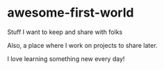 # awesome-first-world
Stuff I want to keep and share with folks

Also, a place where I work on projects to share later.

I love learning something new every day!

